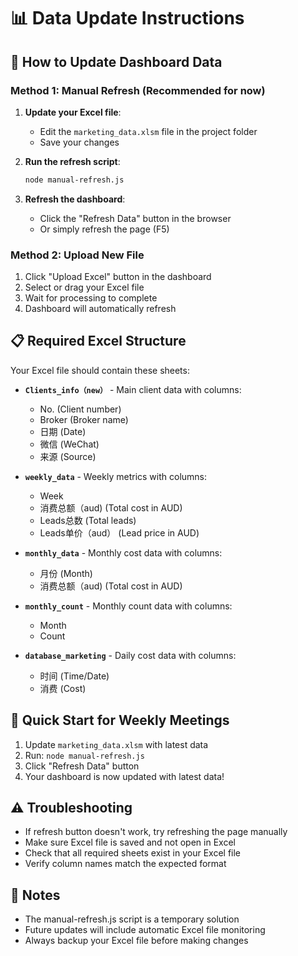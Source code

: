 # 📊 Data Update Instructions

## 🔄 How to Update Dashboard Data

### Method 1: Manual Refresh (Recommended for now)

1. **Update your Excel file**: 
   - Edit the `marketing_data.xlsm` file in the project folder
   - Save your changes

2. **Run the refresh script**:
   ```bash
   node manual-refresh.js
   ```

3. **Refresh the dashboard**:
   - Click the "Refresh Data" button in the browser
   - Or simply refresh the page (F5)

### Method 2: Upload New File

1. Click "Upload Excel" button in the dashboard
2. Select or drag your Excel file
3. Wait for processing to complete
4. Dashboard will automatically refresh

## 📋 Required Excel Structure

Your Excel file should contain these sheets:

- **`Clients_info（new）`** - Main client data with columns:
  - No. (Client number)
  - Broker (Broker name)
  - 日期 (Date)
  - 微信 (WeChat)
  - 来源 (Source)

- **`weekly_data`** - Weekly metrics with columns:
  - Week
  - 消费总额（aud) (Total cost in AUD)
  - Leads总数 (Total leads)
  - Leads单价（aud） (Lead price in AUD)

- **`monthly_data`** - Monthly cost data with columns:
  - 月份 (Month)
  - 消费总额（aud) (Total cost in AUD)

- **`monthly_count`** - Monthly count data with columns:
  - Month
  - Count

- **`database_marketing`** - Daily cost data with columns:
  - 时间 (Time/Date)
  - 消费 (Cost)

## 🚀 Quick Start for Weekly Meetings

1. Update `marketing_data.xlsm` with latest data
2. Run: `node manual-refresh.js`
3. Click "Refresh Data" button
4. Your dashboard is now updated with latest data!

## ⚠️ Troubleshooting

- If refresh button doesn't work, try refreshing the page manually
- Make sure Excel file is saved and not open in Excel
- Check that all required sheets exist in your Excel file
- Verify column names match the expected format

## 📝 Notes

- The manual-refresh.js script is a temporary solution
- Future updates will include automatic Excel file monitoring
- Always backup your Excel file before making changes